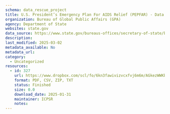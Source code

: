 ```yaml
---
schema: data_rescue_project 
title: U.S. President’s Emergency Plan For AIDS Relief (PEPFAR) - Data
organization: Bureau of Global Public Affairs (GPA)
agency: Department of State
websites: state.gov
data_source: https://www.state.gov/bureaus-offices/secretary-of-state/bureau-of-global-health-security-and-diplomacy/
description: 
last_modified: 2025-03-02
metadata_available: No
metadata_url: 
category:
  - Uncategorized
resources:
  - id: 327
    url: https://www.dropbox.com/scl/fo/6kn3fawivizvcxfvj6m6m/AGkezWWKbYHTVqz9enBG20E?rlkey=lbgl6cqgexm95z4swv6mbc2o7&dl=0
    format: PDF, CSV, ZIP, TXT
    status: Finished
    size: 0.0
    download_date: 2025-01-31
    maintainer: ICPSR
    notes: 
---
```

